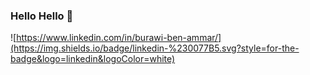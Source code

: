 ### Hello Hello 👋
![https://www.linkedin.com/in/burawi-ben-ammar/](https://img.shields.io/badge/linkedin-%230077B5.svg?style=for-the-badge&logo=linkedin&logoColor=white)

<!--
**burawi/burawi** is a ✨ _special_ ✨ repository because its `README.md` (this file) appears on your GitHub profile.

Here are some ideas to get you started:

- 🔭 I’m currently working on ...
- 🌱 I’m currently learning ...
- 👯 I’m looking to collaborate on ...
- 🤔 I’m looking for help with ...
- 💬 Ask me about ...
- 📫 How to reach me: ...
- 😄 Pronouns: ...
- ⚡ Fun fact: ...
-->
